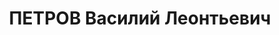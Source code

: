 ---
title: ПЕТРОВ Василий Леонтьевич
description: "народився 1897 р., у м. Козлов Козловського пов. Тамбовської губ. Росіянин,\
  \ з робітників, освіта непо-вна середня, позапарт. \n  Проживав у Харкові. Старший\
  \ інструктор облвиконкому. \n  Заареш-хований 15 листопада 1937 р. за участь у війсь-ково=фашистській\
  \ змові (статті 54-1 п. \"а\", 54-8, 54-11 КК УРСР) \n  Військовою колегією Верховного\
  \ Суду СРСР 7 січня 1938 р. (статті 54-7, 54-8, 54-11 КК УРСР) засуджений до розстрілу\
  \ з кон-фіскацією особистого майна. \n  Розстріляний 8 січня 1938 р. у Харкові.\
  \ \n  Реабілітований 3 лис-топада 1956р."
---